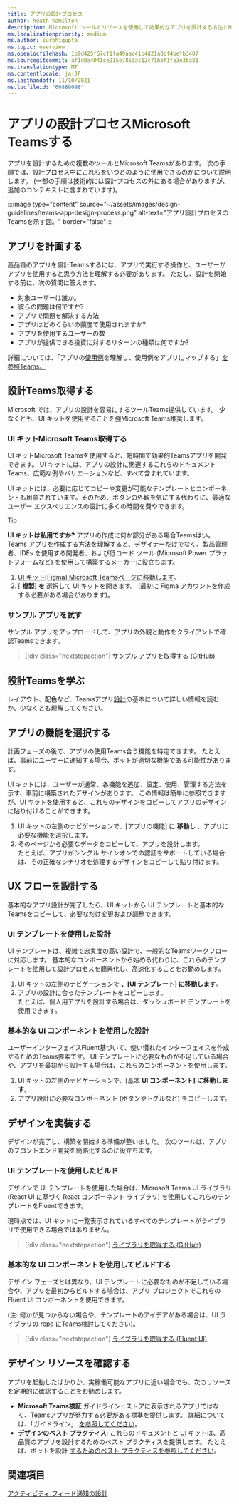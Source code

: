 ```yaml
---
title: アプリの設計プロセス
author: heath-hamilton
description: Microsoft ツールとリソースを使用して効果的なアプリを設計する方法とMicrosoft Teams取得します。
ms.localizationpriority: medium
ms.author: surbhigupta
ms.topic: overview
ms.openlocfilehash: 1b9d425f57cf1fa49aac41b4d21a0bf4befb3407
ms.sourcegitcommit: af1d0a4041ce215e7863ac12c71b6f1fa3e3ba81
ms.translationtype: MT
ms.contentlocale: ja-JP
ms.lasthandoff: 11/10/2021
ms.locfileid: "60889098"
---
```

# <a name="design-process-for-microsoft-teams-apps"></a>アプリの設計プロセスMicrosoft Teamsする

アプリを設計するための複数のツールとMicrosoft Teamsがあります。 次の手順では、設計プロセス中にこれらをいつどのように使用できるのかについて説明します。 (一部の手順は技術的には設計プロセスの外にある場合がありますが、追加のコンテキストに含まれています)。

:::image type="content" source="~/assets/images/design-guidelines/teams-app-design-process.png" alt-text="アプリ設計プロセスのTeamsを示す図。" border="false":::

## <a name="plan-your-app"></a>アプリを計画する

高品質のアプリを設計Teamsするには、アプリで実行する操作と、ユーザーがアプリを使用すると思う方法を理解する必要があります。 ただし、設計を開始する前に、次の質問に答えます。

* 対象ユーザーは誰か。
* 彼らの問題は何ですか?
* アプリで問題を解決する方法
* アプリはどのくらいの頻度で使用されますか?
* アプリを使用するユーザーの数
* アプリが提供できる投資に対するリターンの種類は何ですか?

詳細については、「アプリの[使用例](~/concepts/design/understand-use-cases.md)を理解し、使用例をアプリにマップする」[を参照Teams。](~/concepts/design/map-use-cases.md)

## <a name="get-teams-design-tools"></a>設計Teams取得する

Microsoft では、アプリの設計を容易にするツールTeams提供しています。 少なくとも、UI キットを使用することを強Microsoft Teams推奨します。

### <a name="get-the-microsoft-teams-ui-kit"></a>UI キットMicrosoft Teams取得する

UI キットMicrosoft Teamsを使用すると、短時間で効果的Teamsアプリを開発できます。 UI キットには、アプリの設計に関連するこれらのドキュメントTeams、広範な例やバリエーションなど、すべて含まれています。

UI キットには、必要に応じてコピーや変更が可能なテンプレートとコンポーネントも用意されています。そのため、ボタンの外観を気にする代わりに、最適なユーザー エクスペリエンスの設計に多くの時間を費やできます。

> [!TIP]
> **UI キットは私用ですか?** アプリの作成に何か部分がある場合Teamsはい。 Teams アプリを作成する方法を理解すると、デザイナーだけでなく、製品管理者、IDEs を使用する開発者、および低コード ツール (Microsoft Power プラットフォームなど) を使用して構築するメーカーに役立ちます。

1. [UI キット[Figma] Microsoft Teamsページに移動します](https://www.figma.com/community/file/916836509871353159)。
1. [ **複製] を** 選択して UI キットを開きます。 (最初に Figma アカウントを作成する必要がある場合があります)。

### <a name="try-the-sample-app"></a>サンプル アプリを試す

サンプル アプリをアップロードして、アプリの外観と動作をクライアントで確認Teamsできます。

> [!div class="nextstepaction"]
> [サンプル アプリを取得する (GitHub)](https://github.com/OfficeDev/Microsoft-Teams-Samples/tree/main/samples/tab-ui-templates/ts)

## <a name="learn-teams-design-system"></a>設計Teamsを学ぶ

レイアウト、配色など、Teamsアプリ[設計](design-teams-app-fundamentals.md)の基本について詳しい情報を読むか、少なくとも理解してください。

## <a name="choose-app-capabilities"></a>アプリの機能を選択する

計画フェーズの後で、アプリの使用Teams合う機能を特定できます。 たとえば、事前にユーザーに通知する場合、ボットが適切な機能である可能性があります。

UI キットには、ユーザーが通常、各機能を追加、設定、使用、管理する方法を示す、事前に構築されたデザインがあります。 この情報は簡単に参照できますが、UI キットを使用すると、これらのデザインをコピーしてアプリのデザインに貼り付けることができます。

1. UI キットの左側のナビゲーションで、[アプリの機能] に **移動し** 、アプリに必要な機能を選択します。
1. そのページから必要なデータをコピーして、アプリを設計します。<br />
   たとえば、アプリがシングル サインオンでの認証をサポートしている場合は、その正確なシナリオを処理するデザインをコピーして貼り付けます。

## <a name="design-your-ux-flow"></a>UX フローを設計する

基本的なアプリ設計が完了したら、UI キットから UI テンプレートと基本的なTeamsをコピーして、必要なだけ変更および調整できます。

### <a name="design-with-ui-templates"></a>UI テンプレートを使用した設計

UI テンプレートは、複雑で忠実度の高い設計で、一般的なTeamsワークフローに対応します。 基本的なコンポーネントから始める代わりに、これらのテンプレートを使用して設計プロセスを簡素化し、高速化することをお勧めします。

1. UI キットの左側のナビゲーションで **、[UI テンプレート] に移動します**。
1. アプリの設計に合ったテンプレートをコピーします。<br />
   たとえば、個人用アプリを設計する場合は、ダッシュボード テンプレートを使用できます。

### <a name="design-with-basic-ui-components"></a>基本的な UI コンポーネントを使用した設計

ユーザーインターフェイスFluent基づいて、使い慣れたインターフェイスを作成するためのTeams要素です。 UI テンプレートに必要なものが不足している場合や、アプリを最初から設計する場合は、これらのコンポーネントを使用します。

1. UI キットの左側のナビゲーションで、[基本 **UI コンポーネント] に移動します**。
1. アプリ設計に必要なコンポーネント (ボタンやトグルなど) をコピーします。

## <a name="implement-your-design"></a>デザインを実装する

デザインが完了し、構築を開始する準備が整いました。 次のツールは、アプリのフロントエンド開発を簡略化するのに役立ちます。

### <a name="build-with-ui-templates"></a>UI テンプレートを使用したビルド

デザインで UI テンプレートを使用した場合は、Microsoft Teams UI ライブラリ (React UI に基づく React コンポーネント ライブラリ) を使用してこれらのテンプレートをFluentできます。

現時点では、UI キットに一覧表示されているすべてのテンプレートがライブラリで使用できる場合ではありません。

> [!div class="nextstepaction"]
> [ライブラリを取得する (GitHub)](https://github.com/OfficeDev/microsoft-teams-ui-component-library)

### <a name="build-with-basic-ui-components"></a>基本的な UI コンポーネントを使用してビルドする

デザイン フェーズとは異なり、UI テンプレートに必要なものが不足している場合や、アプリを最初からビルドする場合は、アプリ プロジェクトでこれらの Fluent UI コンポーネントを使用できます。 

(注: 何かが見つからない場合や、テンプレートのアイデアがある場合は、UI ライブラリの repo にTeams検討してください)。

> [!div class="nextstepaction"]
> [ライブラリを取得する (Fluent UI)](https://fluentsite.z22.web.core.windows.net/)

## <a name="review-design-resources"></a>デザイン リソースを確認する

アプリを起動したばかりか、実稼働可能なアプリに近い場合でも、次のリソースを定期的に確認することをお勧めします。

* **Microsoft Teams検証** ガイドライン : ストアに表示されるアプリではなく、Teamsアプリが努力する必要がある標準を提供します。 詳細については、「ガイドライン」 [を参照してください](~/concepts/deploy-and-publish/appsource/prepare/teams-store-validation-guidelines.md)。
* **デザインのベスト プラクティス**: これらのドキュメントと UI キットは、高品質のアプリを設計するためのベスト プラクティスを提供します。 たとえば、ボットを設計 [するためのベスト プラクティスを参照してください](~/bots/design/bots.md#best-practices)。

## <a name="see-also"></a>関連項目

[アクティビティ フィード通知の設計](~/concepts/design/activity-feed-notifications.md)
